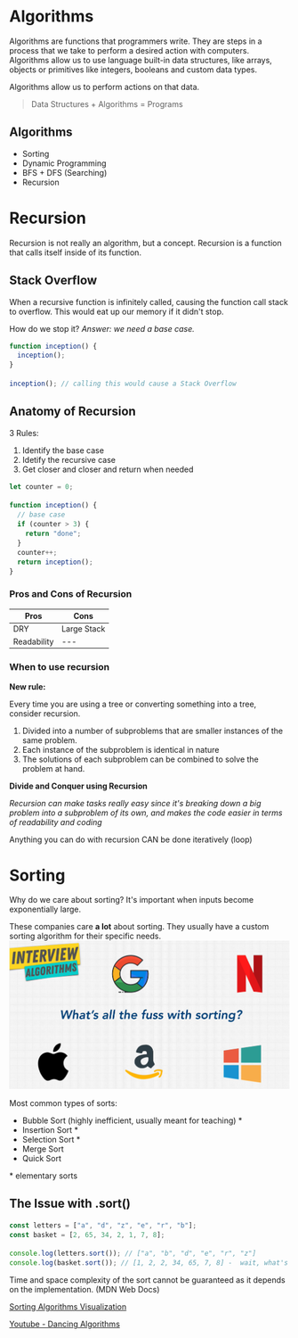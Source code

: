 # Algorithms

Algorithms are functions that programmers write. They are steps in a process that we take to perform a desired action with computers. Algorithms allow us to use language built-in data structures, like arrays, objects or primitives like integers, booleans and custom data types.

Algorithms allow us to perform actions on that data.

> Data Structures + Algorithms = Programs

## Algorithms

- Sorting
- Dynamic Programming
- BFS + DFS (Searching)
- Recursion

# Recursion

Recursion is not really an algorithm, but a concept. Recursion is a function that calls itself inside of its function.

## Stack Overflow

When a recursive function is infinitely called, causing the function call stack to overflow. This would eat up our memory if it didn't stop.

How do we stop it? _Answer: we need a base case._

```js
function inception() {
  inception();
}

inception(); // calling this would cause a Stack Overflow
```

## Anatomy of Recursion

3 Rules:

1. Identify the base case
2. Idetify the recursive case
3. Get closer and closer and return when needed

```js
let counter = 0;

function inception() {
  // base case
  if (counter > 3) {
    return "done";
  }
  counter++;
  return inception();
}
```

### Pros and Cons of Recursion

| Pros        | Cons        |
| ----------- | ----------- |
| DRY         | Large Stack |
| Readability | ---         |

### When to use recursion

**New rule:**

Every time you are using a tree or converting something into a tree, consider recursion.

1. Divided into a number of subproblems that are smaller instances of the same problem.
2. Each instance of the subproblem is identical in nature
3. The solutions of each subproblem can be combined to solve the problem at hand.

**Divide and Conquer using Recursion**

_Recursion can make tasks really easy since it's breaking down a big problem into a subproblem of its own, and makes the code easier in terms of readability and coding_

Anything you can do with recursion CAN be done iteratively (loop)

# Sorting

Why do we care about sorting? It's important when inputs become exponentially large.

These companies care **a lot** about sorting. They usually have a custom sorting algorithm for their specific needs.
![Companies](./companies.png)

Most common types of sorts:

- Bubble Sort (highly inefficient, usually meant for teaching) \*
- Insertion Sort \*
- Selection Sort \*
- Merge Sort
- Quick Sort

\* elementary sorts

## The Issue with .sort()

```js
const letters = ["a", "d", "z", "e", "r", "b"];
const basket = [2, 65, 34, 2, 1, 7, 8];

console.log(letters.sort()); // ["a", "b", "d", "e", "r", "z"]
console.log(basket.sort()); // [1, 2, 2, 34, 65, 7, 8] -  wait, what's going on here?
```

Time and space complexity of the sort cannot be guaranteed as it depends on the implementation. (MDN Web Docs)

[Sorting Algorithms Visualization](https://www.toptal.com/developers/sorting-algorithms)

[Youtube - Dancing Algorithms](https://www.youtube.com/user/AlgoRythmics/videos)